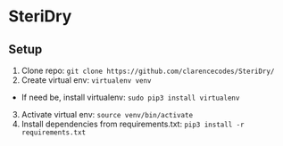 # SteriDry

## Setup
1. Clone repo: `git clone https://github.com/clarencecodes/SteriDry/`
2. Create virtual env: `virtualenv venv`
* If need be, install virtualenv: `sudo pip3 install virtualenv`
3. Activate virtual env: `source venv/bin/activate`
4. Install dependencies from requirements.txt: `pip3 install -r requirements.txt`
